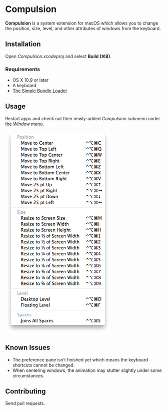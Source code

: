 # Compulsion

**Compulsion** is a system extension for macOS which allows you to change the position, size, level, and other attributes of windows from the keyboard.


## Installation

Open *Compulsion.xcodeproj* and select **Build (⌘B)**.

<!--Open the *Compulsion 0.60.pkg* and click Next in the Installer.-->

<!--If you already have SIMBL installed it will be upgraded to the version shipping with Compulsion.-->


### Requirements

* OS X 10.9 or later
* A keyboard
* [The Simple Bundle Loader](https://github.com/msolo/simbl)


## Usage

Restart apps and check out their newly-added _Compulsion_ submenu under the _Window_ menu.

![Compulsion 0.60 Menu](/Releases/0.60%20Compulsion%20Menu.png)


## Known Issues

* The preference pane isn’t finished yet which means the keyboard shortcuts cannot be changed.
* When centering windows, the animation may stutter slightly under some circumstances.


## Contributing

Send pull requests.


